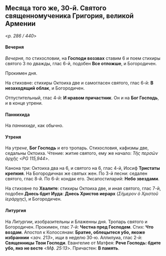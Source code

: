 
## Месяца того же, 30-й. Святого священномученика Григория, великой Армении  

<*p. 286 / 440*>

#### Вечерня

*Вечерня*, по стихословии, на **Господи воззвах** ставим 6 и поем стихиры святого 3 по дважды, глас 6-й, 
подобен **Все отложше**, и Богородичен. 

Прокимен дня. 

На стиховне: стихиры Октоиха две и самогласен святого, глас 6-й: **В незаходящий облак**, и Богородичен.

Отпустительный, глас 4-й: **И нравом причастник**. 
Он и на **Бог Господь**, и в конце утрени. 

#### Паннихида

На *паннихиде*, как обычно.

#### Утреня

На *утрене*, **Бог Господь** и его тропарь. Стихословия, кафизмы две, седальны Октоиха. 
Чтение: житие святого, ему же начало: *Τῆς περσῶν ἀρχῆς* <*PG 115,944*>. 

Канона три: Октоиха два на 6, и святого на 6, глас 4-й, Иосиф **Тристаты крепкия**. 
На Богородичнах же святых жен.
По 3-й песни: седален святого, глас 8-й. 
По 6-й: кондак его. 
Эксапостиларий: **Небо звездами**. 

На стиховне по **Хвалите**: стихиры Октоиха две, и иная святого, глас 7-й, подобен **Днесь бдит Иуда**: 
**Днесь Христов иерарх** (*Σήμερον ὁ Χριστοῦ ἱεράρχης*), и Богородичен. 

#### Литургия

На *Литургии*, изобразительны и Блаженны дня. Тропарь святого и Богородичен. 
Прокимен, глас 7-й: **Честна пред Господем**. Стих: **Что воздам**. 
Апостол к Колоссянам: **Братие, облецытеся убо, якоже избраннии** <*зач. 213*>, ищи в неделю 30-ю. 
Аллилуиа, глас 2-й: **Священницы Твои Господи**. 
Евангелие от Матфея: **Рече Господь: бдите убо, яко не весте** <*Мф. 25:13*>. 
Причастен: **В память**. 
